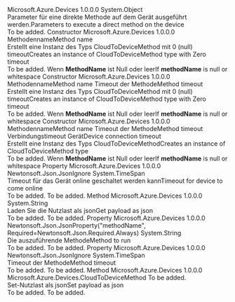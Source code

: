 <Type Name="CloudToDeviceMethod" FullName="Microsoft.Azure.Devices.CloudToDeviceMethod">
  <TypeSignature Language="C#" Value="public class CloudToDeviceMethod" />
  <TypeSignature Language="ILAsm" Value=".class public auto ansi beforefieldinit CloudToDeviceMethod extends System.Object" />
  <TypeSignature Language="DocId" Value="T:Microsoft.Azure.Devices.CloudToDeviceMethod" />
  <TypeSignature Language="VB.NET" Value="Public Class CloudToDeviceMethod" />
  <TypeSignature Language="F#" Value="type CloudToDeviceMethod = class" />
  <AssemblyInfo>
    <AssemblyName>Microsoft.Azure.Devices</AssemblyName>
    <AssemblyVersion>1.0.0.0</AssemblyVersion>
  </AssemblyInfo>
  <Base>
    <BaseTypeName>System.Object</BaseTypeName>
  </Base>
  <Interfaces />
  <Docs>
    <summary>
            <span data-ttu-id="5a335-101">Parameter für eine direkte Methode auf dem Gerät ausgeführt werden.</span><span class="sxs-lookup"><span data-stu-id="5a335-101">Parameters to execute a direct method on the device</span></span>
            </summary>
    <remarks>To be added.</remarks>
  </Docs>
  <Members>
    <Member MemberName=".ctor">
      <MemberSignature Language="C#" Value="public CloudToDeviceMethod (string methodName);" />
      <MemberSignature Language="ILAsm" Value=".method public hidebysig specialname rtspecialname instance void .ctor(string methodName) cil managed" />
      <MemberSignature Language="DocId" Value="M:Microsoft.Azure.Devices.CloudToDeviceMethod.#ctor(System.String)" />
      <MemberSignature Language="VB.NET" Value="Public Sub New (methodName As String)" />
      <MemberSignature Language="F#" Value="new Microsoft.Azure.Devices.CloudToDeviceMethod : string -&gt; Microsoft.Azure.Devices.CloudToDeviceMethod" Usage="new Microsoft.Azure.Devices.CloudToDeviceMethod methodName" />
      <MemberType>Constructor</MemberType>
      <AssemblyInfo>
        <AssemblyName>Microsoft.Azure.Devices</AssemblyName>
        <AssemblyVersion>1.0.0.0</AssemblyVersion>
      </AssemblyInfo>
      <Parameters>
        <Parameter Name="methodName" Type="System.String" />
      </Parameters>
      <Docs>
        <param name="methodName"><span data-ttu-id="5a335-102">Methodenname</span><span class="sxs-lookup"><span data-stu-id="5a335-102">Method name</span></span></param>
        <summary>
            <span data-ttu-id="5a335-103">Erstellt eine Instanz des Typs CloudToDeviceMethod mit 0 (null) timeout</span><span class="sxs-lookup"><span data-stu-id="5a335-103">Creates an instance of CloudToDeviceMethod type with Zero timeout</span></span>
            </summary>
        <remarks>To be added.</remarks>
        <exception cref="T:System.ArgumentException"><span data-ttu-id="5a335-104">Wenn <b>MethodName</b> ist Null oder leer</span><span class="sxs-lookup"><span data-stu-id="5a335-104">If <b>methodName</b> is null or whitespace</span></span></exception>
      </Docs>
    </Member>
    <Member MemberName=".ctor">
      <MemberSignature Language="C#" Value="public CloudToDeviceMethod (string methodName, TimeSpan responseTimeout);" />
      <MemberSignature Language="ILAsm" Value=".method public hidebysig specialname rtspecialname instance void .ctor(string methodName, valuetype System.TimeSpan responseTimeout) cil managed" />
      <MemberSignature Language="DocId" Value="M:Microsoft.Azure.Devices.CloudToDeviceMethod.#ctor(System.String,System.TimeSpan)" />
      <MemberSignature Language="VB.NET" Value="Public Sub New (methodName As String, responseTimeout As TimeSpan)" />
      <MemberSignature Language="F#" Value="new Microsoft.Azure.Devices.CloudToDeviceMethod : string * TimeSpan -&gt; Microsoft.Azure.Devices.CloudToDeviceMethod" Usage="new Microsoft.Azure.Devices.CloudToDeviceMethod (methodName, responseTimeout)" />
      <MemberType>Constructor</MemberType>
      <AssemblyInfo>
        <AssemblyName>Microsoft.Azure.Devices</AssemblyName>
        <AssemblyVersion>1.0.0.0</AssemblyVersion>
      </AssemblyInfo>
      <Parameters>
        <Parameter Name="methodName" Type="System.String" />
        <Parameter Name="responseTimeout" Type="System.TimeSpan" />
      </Parameters>
      <Docs>
        <param name="methodName"><span data-ttu-id="5a335-105">Methodenname</span><span class="sxs-lookup"><span data-stu-id="5a335-105">Method name</span></span></param>
        <param name="responseTimeout"><span data-ttu-id="5a335-106">Timeout der Methode</span><span class="sxs-lookup"><span data-stu-id="5a335-106">Method timeout</span></span></param>
        <summary>
            <span data-ttu-id="5a335-107">Erstellt eine Instanz des Typs CloudToDeviceMethod mit 0 (null) timeout</span><span class="sxs-lookup"><span data-stu-id="5a335-107">Creates an instance of CloudToDeviceMethod type with Zero timeout</span></span>
            </summary>
        <remarks>To be added.</remarks>
        <exception cref="T:System.ArgumentException"><span data-ttu-id="5a335-108">Wenn <b>MethodName</b> ist Null oder leer</span><span class="sxs-lookup"><span data-stu-id="5a335-108">If <b>methodName</b> is null or whitespace</span></span></exception>
      </Docs>
    </Member>
    <Member MemberName=".ctor">
      <MemberSignature Language="C#" Value="public CloudToDeviceMethod (string methodName, TimeSpan responseTimeout, TimeSpan connectionTimeout);" />
      <MemberSignature Language="ILAsm" Value=".method public hidebysig specialname rtspecialname instance void .ctor(string methodName, valuetype System.TimeSpan responseTimeout, valuetype System.TimeSpan connectionTimeout) cil managed" />
      <MemberSignature Language="DocId" Value="M:Microsoft.Azure.Devices.CloudToDeviceMethod.#ctor(System.String,System.TimeSpan,System.TimeSpan)" />
      <MemberSignature Language="VB.NET" Value="Public Sub New (methodName As String, responseTimeout As TimeSpan, connectionTimeout As TimeSpan)" />
      <MemberSignature Language="F#" Value="new Microsoft.Azure.Devices.CloudToDeviceMethod : string * TimeSpan * TimeSpan -&gt; Microsoft.Azure.Devices.CloudToDeviceMethod" Usage="new Microsoft.Azure.Devices.CloudToDeviceMethod (methodName, responseTimeout, connectionTimeout)" />
      <MemberType>Constructor</MemberType>
      <AssemblyInfo>
        <AssemblyName>Microsoft.Azure.Devices</AssemblyName>
        <AssemblyVersion>1.0.0.0</AssemblyVersion>
      </AssemblyInfo>
      <Parameters>
        <Parameter Name="methodName" Type="System.String" />
        <Parameter Name="responseTimeout" Type="System.TimeSpan" />
        <Parameter Name="connectionTimeout" Type="System.TimeSpan" />
      </Parameters>
      <Docs>
        <param name="methodName"><span data-ttu-id="5a335-109">Methodenname</span><span class="sxs-lookup"><span data-stu-id="5a335-109">Method name</span></span></param>
        <param name="responseTimeout"><span data-ttu-id="5a335-110">Timeout der Methode</span><span class="sxs-lookup"><span data-stu-id="5a335-110">Method timeout</span></span></param>
        <param name="connectionTimeout"><span data-ttu-id="5a335-111">Verbindungstimeout Gerät</span><span class="sxs-lookup"><span data-stu-id="5a335-111">Device connection timeout</span></span></param>
        <summary>
            <span data-ttu-id="5a335-112">Erstellt eine Instanz des Typs CloudToDeviceMethod</span><span class="sxs-lookup"><span data-stu-id="5a335-112">Creates an instance of CloudToDeviceMethod type</span></span>
            </summary>
        <remarks>To be added.</remarks>
        <exception cref="T:System.ArgumentException"><span data-ttu-id="5a335-113">Wenn <b>MethodName</b> ist Null oder leer</span><span class="sxs-lookup"><span data-stu-id="5a335-113">If <b>methodName</b> is null or whitespace</span></span></exception>
      </Docs>
    </Member>
    <Member MemberName="ConnectionTimeout">
      <MemberSignature Language="C#" Value="public TimeSpan ConnectionTimeout { get; set; }" />
      <MemberSignature Language="ILAsm" Value=".property instance valuetype System.TimeSpan ConnectionTimeout" />
      <MemberSignature Language="DocId" Value="P:Microsoft.Azure.Devices.CloudToDeviceMethod.ConnectionTimeout" />
      <MemberSignature Language="VB.NET" Value="Public Property ConnectionTimeout As TimeSpan" />
      <MemberSignature Language="F#" Value="member this.ConnectionTimeout : TimeSpan with get, set" Usage="Microsoft.Azure.Devices.CloudToDeviceMethod.ConnectionTimeout" />
      <MemberType>Property</MemberType>
      <AssemblyInfo>
        <AssemblyName>Microsoft.Azure.Devices</AssemblyName>
        <AssemblyVersion>1.0.0.0</AssemblyVersion>
      </AssemblyInfo>
      <Attributes>
        <Attribute>
          <AttributeName>Newtonsoft.Json.JsonIgnore</AttributeName>
        </Attribute>
      </Attributes>
      <ReturnValue>
        <ReturnType>System.TimeSpan</ReturnType>
      </ReturnValue>
      <Docs>
        <summary>
            <span data-ttu-id="5a335-114">Timeout für das Gerät online geschaltet werden kann</span><span class="sxs-lookup"><span data-stu-id="5a335-114">Timeout for device to come online</span></span>
            </summary>
        <value>To be added.</value>
        <remarks>To be added.</remarks>
      </Docs>
    </Member>
    <Member MemberName="GetPayloadAsJson">
      <MemberSignature Language="C#" Value="public string GetPayloadAsJson ();" />
      <MemberSignature Language="ILAsm" Value=".method public hidebysig instance string GetPayloadAsJson() cil managed" />
      <MemberSignature Language="DocId" Value="M:Microsoft.Azure.Devices.CloudToDeviceMethod.GetPayloadAsJson" />
      <MemberSignature Language="VB.NET" Value="Public Function GetPayloadAsJson () As String" />
      <MemberSignature Language="F#" Value="member this.GetPayloadAsJson : unit -&gt; string" Usage="cloudToDeviceMethod.GetPayloadAsJson " />
      <MemberType>Method</MemberType>
      <AssemblyInfo>
        <AssemblyName>Microsoft.Azure.Devices</AssemblyName>
        <AssemblyVersion>1.0.0.0</AssemblyVersion>
      </AssemblyInfo>
      <ReturnValue>
        <ReturnType>System.String</ReturnType>
      </ReturnValue>
      <Parameters />
      <Docs>
        <summary>
            <span data-ttu-id="5a335-115">Laden Sie die Nutzlast als json</span><span class="sxs-lookup"><span data-stu-id="5a335-115">Get payload as json</span></span>
            </summary>
        <returns>To be added.</returns>
        <remarks>To be added.</remarks>
      </Docs>
    </Member>
    <Member MemberName="MethodName">
      <MemberSignature Language="C#" Value="public string MethodName { get; set; }" />
      <MemberSignature Language="ILAsm" Value=".property instance string MethodName" />
      <MemberSignature Language="DocId" Value="P:Microsoft.Azure.Devices.CloudToDeviceMethod.MethodName" />
      <MemberSignature Language="VB.NET" Value="Public Property MethodName As String" />
      <MemberSignature Language="F#" Value="member this.MethodName : string with get, set" Usage="Microsoft.Azure.Devices.CloudToDeviceMethod.MethodName" />
      <MemberType>Property</MemberType>
      <AssemblyInfo>
        <AssemblyName>Microsoft.Azure.Devices</AssemblyName>
        <AssemblyVersion>1.0.0.0</AssemblyVersion>
      </AssemblyInfo>
      <Attributes>
        <Attribute>
          <AttributeName>Newtonsoft.Json.JsonProperty("methodName", Required=Newtonsoft.Json.Required.Always)</AttributeName>
        </Attribute>
      </Attributes>
      <ReturnValue>
        <ReturnType>System.String</ReturnType>
      </ReturnValue>
      <Docs>
        <summary>
            <span data-ttu-id="5a335-116">Die auszuführende Methode</span><span class="sxs-lookup"><span data-stu-id="5a335-116">Method to run</span></span>
            </summary>
        <value>To be added.</value>
        <remarks>To be added.</remarks>
      </Docs>
    </Member>
    <Member MemberName="ResponseTimeout">
      <MemberSignature Language="C#" Value="public TimeSpan ResponseTimeout { get; set; }" />
      <MemberSignature Language="ILAsm" Value=".property instance valuetype System.TimeSpan ResponseTimeout" />
      <MemberSignature Language="DocId" Value="P:Microsoft.Azure.Devices.CloudToDeviceMethod.ResponseTimeout" />
      <MemberSignature Language="VB.NET" Value="Public Property ResponseTimeout As TimeSpan" />
      <MemberSignature Language="F#" Value="member this.ResponseTimeout : TimeSpan with get, set" Usage="Microsoft.Azure.Devices.CloudToDeviceMethod.ResponseTimeout" />
      <MemberType>Property</MemberType>
      <AssemblyInfo>
        <AssemblyName>Microsoft.Azure.Devices</AssemblyName>
        <AssemblyVersion>1.0.0.0</AssemblyVersion>
      </AssemblyInfo>
      <Attributes>
        <Attribute>
          <AttributeName>Newtonsoft.Json.JsonIgnore</AttributeName>
        </Attribute>
      </Attributes>
      <ReturnValue>
        <ReturnType>System.TimeSpan</ReturnType>
      </ReturnValue>
      <Docs>
        <summary>
            <span data-ttu-id="5a335-117">Timeout der Methode</span><span class="sxs-lookup"><span data-stu-id="5a335-117">Method timeout</span></span>
            </summary>
        <value>To be added.</value>
        <remarks>To be added.</remarks>
      </Docs>
    </Member>
    <Member MemberName="SetPayloadJson">
      <MemberSignature Language="C#" Value="public Microsoft.Azure.Devices.CloudToDeviceMethod SetPayloadJson (string json);" />
      <MemberSignature Language="ILAsm" Value=".method public hidebysig instance class Microsoft.Azure.Devices.CloudToDeviceMethod SetPayloadJson(string json) cil managed" />
      <MemberSignature Language="DocId" Value="M:Microsoft.Azure.Devices.CloudToDeviceMethod.SetPayloadJson(System.String)" />
      <MemberSignature Language="VB.NET" Value="Public Function SetPayloadJson (json As String) As CloudToDeviceMethod" />
      <MemberSignature Language="F#" Value="member this.SetPayloadJson : string -&gt; Microsoft.Azure.Devices.CloudToDeviceMethod" Usage="cloudToDeviceMethod.SetPayloadJson json" />
      <MemberType>Method</MemberType>
      <AssemblyInfo>
        <AssemblyName>Microsoft.Azure.Devices</AssemblyName>
        <AssemblyVersion>1.0.0.0</AssemblyVersion>
      </AssemblyInfo>
      <ReturnValue>
        <ReturnType>Microsoft.Azure.Devices.CloudToDeviceMethod</ReturnType>
      </ReturnValue>
      <Parameters>
        <Parameter Name="json" Type="System.String" />
      </Parameters>
      <Docs>
        <param name="json">To be added.</param>
        <summary>
            <span data-ttu-id="5a335-118">Set-Nutzlast als json</span><span class="sxs-lookup"><span data-stu-id="5a335-118">Set payload as json</span></span>
            </summary>
        <returns>To be added.</returns>
        <remarks>To be added.</remarks>
      </Docs>
    </Member>
  </Members>
</Type>